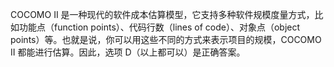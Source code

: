 COCOMO II 是一种现代的软件成本估算模型，它支持多种软件规模度量方式，比如功能点（function points）、代码行数（lines of code）、对象点（object points）等。也就是说，你可以用这些不同的方式来表示项目的规模，COCOMO II 都能进行估算。因此，选项 D（以上都可以）是正确答案。
